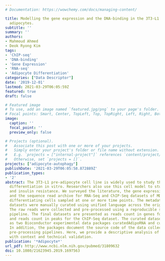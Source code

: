 ```yaml
---
# Documentation: https://wowchemy.com/docs/managing-content/

title: Modelling the gene expression and the DNA-binding in the 3T3-L1 differentiating
  adipocytes.
subtitle: ''
summary: ''
authors:
- Mahmoud Ahmed
- Deok Ryong Kim
tags:
- 'ChIP-seq'
- 'DNA-binding'
- 'Gene Expression'
- 'RNA-seq'
- 'Adipocyte Differentiation'
categories: ["Data Descriptor"]
date: '2019-12-01'
lastmod: 2021-03-29T06:05:59Z
featured: true
draft: false

# Featured image
# To use, add an image named `featured.jpg/png` to your page's folder.
# Focal points: Smart, Center, TopLeft, Top, TopRight, Left, Right, BottomLeft, Bottom, BottomRight.
image:
  caption: ''
  focal_point: ''
  preview_only: false

# Projects (optional).
#   Associate this post with one or more of your projects.
#   Simply enter your project's folder or file name without extension.
#   E.g. `projects = ["internal-project"]` references `content/project/deep-learning/index.md`.
#   Otherwise, set `projects = []`.
projects: ["adipocyte-autophagy"]
publishDate: '2021-03-29T06:05:58.872889Z'
publication_types:
- '2'
abstract: The 3T3-L1 pre-adipocyte cell line is widely used to study the fat cell
  differentiation in vitro. Researchers also use this cell model to study obesity
  and insulin resistance. We surveyed the literature, the gene expression omnibus
  and the sequence read archive for RNA-Seq and ChIP-Seq datasets of MDI-induced 3T3-L1
  differentiating cells sampled at one or more time points. The metadata of the relevant
  datasets were manually curated using unified language across the original studies.
  The raw reads were collected and pre-processed using a reproducible state-of-the-art
  pipeline. The final datasets are presented as reads count in genes for the RNA-Seq
  and reads count in peaks for the ChIP-Seq dataset. The curated datasets are available
  as two Bioconductor experimental data packages curatedAdipoRNA and curatedAdipoChIP.
  In addition, the packages document the source code of the data collection and the
  pre-processing pipelines. Here, we provide a descriptive analysis of the datasets
  with context and technical validation.
publication: '*Adipocyte*'
url_pdf: http://www.ncbi.nlm.nih.gov/pubmed/31809632
doi: 10.1080/21623945.2019.1697563
---
```

